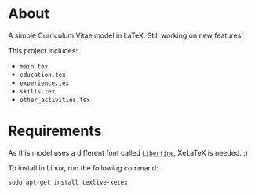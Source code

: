 # About
A simple Curriculum Vitae model in LaTeX. Still working on new features!

This project includes:
  - `main.tex`
  - `education.tex`
  - `experience.tex`
  - `skills.tex`
  - `other_activities.tex`

# Requirements
As this model uses a different font called [`Libertine`](http://libertine-fonts.org/), XeLaTeX is needed. :)

To install in Linux, run the following command: 
```
sudo apt-get install texlive-xetex
```

